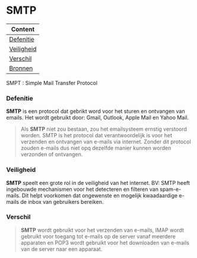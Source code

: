 # SMTP

| Content    | 
| -------- | 
| [Defenitie](#Defenitie)  |
| [Veiligheid](#Veiligheid) |
| [Verschil](#Verschil)    |
|[Bronnen](SMPT1.md)|


SMPT
: Simple Mail Transfer Protocol

### Defenitie

**SMTP** is een protocol dat gebrikt word voor het sturen en ontvangen van emails. Het wordt gebruikt door: Gmail, Outlook, Apple Mail en Yahoo Mail.

>Als **SMTP** niet zou bestaan, zou het emailsysteem ernstig verstoord worden. SMTP is het protocol dat verantwoordelijk is voor het verzenden en ontvangen van e-mails via internet. Zonder dit protocol zouden e-mails dus niet opq dezelfde manier kunnen worden verzonden of ontvangen.

### Veiligheid

**SMTP** speelt een grote rol in de veiligheid van het internet.
BV: SMTP heeft ingebouwde mechanismen voor het detecteren en filteren van spam-e-mails. Dit helpt voorkomen dat ongewenste en mogelijk kwaadaardige e-mails de inbox van gebruikers bereiken.

### Verschil

>**SMTP** wordt gebruikt voor het verzenden van e-mails, IMAP wordt gebruikt voor toegang tot e-mails op de server vanaf meerdere apparaten en POP3 wordt gebruikt voor het downloaden van e-mails van de server naar een apparaat.
